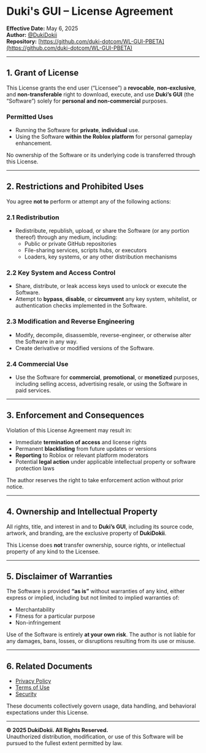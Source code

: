 # Duki's GUI – License Agreement

**Effective Date:** May 6, 2025  
**Author:** [@DukiDokii](https://github.com/DukiDokii)  
**Repository:** [https://github.com/duki-dotcom/WL-GUI-PBETA](https://github.com/duki-dotcom/WL-GUI-PBETA)

---

## 1. Grant of License

This License grants the end user (“Licensee”) a **revocable**, **non-exclusive**, and **non-transferable** right to download, execute, and use **Duki’s GUI** (the “Software”) solely for **personal and non-commercial** purposes.

### Permitted Uses

- Running the Software for **private**, **individual** use.  
- Using the Software **within the Roblox platform** for personal gameplay enhancement.  

No ownership of the Software or its underlying code is transferred through this License.

---

## 2. Restrictions and Prohibited Uses

You agree **not to** perform or attempt any of the following actions:

### 2.1 Redistribution
- Redistribute, republish, upload, or share the Software (or any portion thereof) through any medium, including:
  - Public or private GitHub repositories  
  - File-sharing services, scripts hubs, or executors  
  - Loaders, key systems, or any other distribution mechanisms

### 2.2 Key System and Access Control
- Share, distribute, or leak access keys used to unlock or execute the Software.  
- Attempt to **bypass**, **disable**, or **circumvent** any key system, whitelist, or authentication checks implemented in the Software.

### 2.3 Modification and Reverse Engineering
- Modify, decompile, disassemble, reverse-engineer, or otherwise alter the Software in any way.  
- Create derivative or modified versions of the Software.

### 2.4 Commercial Use
- Use the Software for **commercial**, **promotional**, or **monetized** purposes, including selling access, advertising resale, or using the Software in paid services.

---

## 3. Enforcement and Consequences

Violation of this License Agreement may result in:

- Immediate **termination of access** and license rights  
- Permanent **blacklisting** from future updates or versions  
- **Reporting** to Roblox or relevant platform moderators  
- Potential **legal action** under applicable intellectual property or software protection laws

The author reserves the right to take enforcement action without prior notice.

---

## 4. Ownership and Intellectual Property

All rights, title, and interest in and to **Duki’s GUI**, including its source code, artwork, and branding, are the exclusive property of **DukiDokii**.

This License does **not** transfer ownership, source rights, or intellectual property of any kind to the Licensee.

---

## 5. Disclaimer of Warranties

The Software is provided **“as is”** without warranties of any kind, either express or implied, including but not limited to implied warranties of:

- Merchantability  
- Fitness for a particular purpose  
- Non-infringement

Use of the Software is entirely **at your own risk**. The author is not liable for any damages, bans, losses, or disruptions resulting from its use or misuse.

---

## 6. Related Documents

- [Privacy Policy](./PRIVACY_POLICY.md)  
- [Terms of Use](./TERMS_OF_USE.md)
- [Security](./SECURITY.md)

These documents collectively govern usage, data handling, and behavioral expectations under this License.

---

**© 2025 DukiDokii. All Rights Reserved.**  
Unauthorized distribution, modification, or use of this Software will be pursued to the fullest extent permitted by law.
